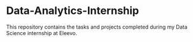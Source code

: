 # Data-Analytics-Internship
This repository contains the tasks and projects completed during my Data Science internship at Eleevo. 
